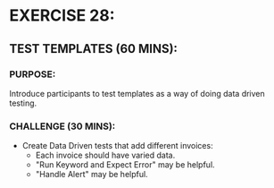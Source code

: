 # EXERCISE 28:
## TEST TEMPLATES (60 MINS):
### PURPOSE:
Introduce participants to test templates as a way of doing data driven testing.

### CHALLENGE (30 MINS):
- Create Data Driven tests that add different invoices:
  - Each invoice should have varied data.
  - "Run Keyword and Expect Error" may be helpful.
  - "Handle Alert" may be helpful.
